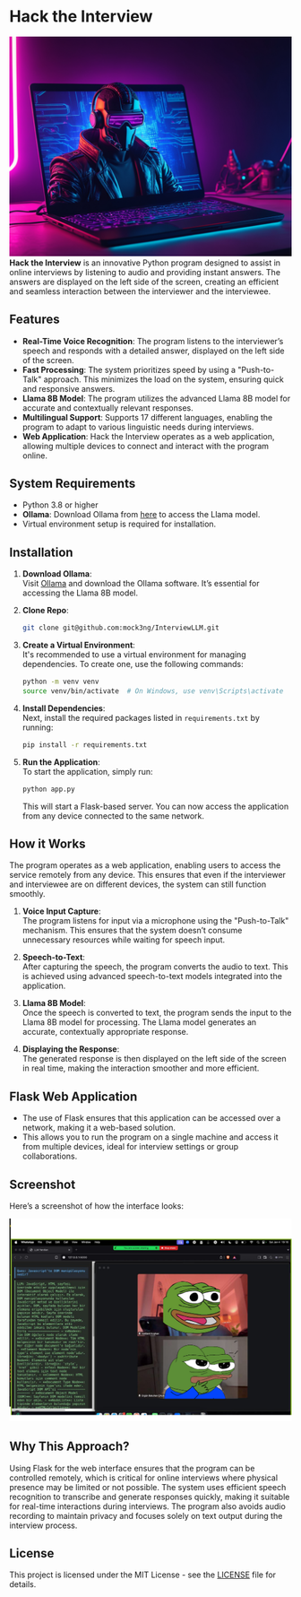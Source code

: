 


# Hack the Interview

![Screenshot](images/head.png)
**Hack the Interview** is an innovative Python program designed to assist in online interviews by listening to audio and providing instant answers. The answers are displayed on the left side of the screen, creating an efficient and seamless interaction between the interviewer and the interviewee.

## Features

- **Real-Time Voice Recognition**: The program listens to the interviewer’s speech and responds with a detailed answer, displayed on the left side of the screen.
- **Fast Processing**: The system prioritizes speed by using a "Push-to-Talk" approach. This minimizes the load on the system, ensuring quick and responsive answers.
- **Llama 8B Model**: The program utilizes the advanced Llama 8B model for accurate and contextually relevant responses.
- **Multilingual Support**: Supports 17 different languages, enabling the program to adapt to various linguistic needs during interviews.
- **Web Application**: Hack the Interview operates as a web application, allowing multiple devices to connect and interact with the program online.

## System Requirements

- Python 3.8 or higher
- **Ollama**: Download Ollama from [here](https://ollama.com/) to access the Llama model.
- Virtual environment setup is required for installation.

## Installation

1. **Download Ollama**:  
   Visit [Ollama](https://ollama.com/) and download the Ollama software. It’s essential for accessing the Llama 8B model.

2. **Clone Repo**:  
   
   
   ```bash
   git clone git@github.com:mock3ng/InterviewLLM.git
   ```

3. **Create a Virtual Environment**:  
   It's recommended to use a virtual environment for managing dependencies. To create one, use the following commands:
   
   ```bash
   python -m venv venv
   source venv/bin/activate  # On Windows, use venv\Scripts\activate
   ```

4. **Install Dependencies**:  
   Next, install the required packages listed in `requirements.txt` by running:
   
   ```bash
   pip install -r requirements.txt
   ```

5. **Run the Application**:  
   To start the application, simply run:
   
   ```bash
   python app.py
   ```

   This will start a Flask-based server. You can now access the application from any device connected to the same network.

## How it Works

The program operates as a web application, enabling users to access the service remotely from any device. This ensures that even if the interviewer and interviewee are on different devices, the system can still function smoothly.

1. **Voice Input Capture**:  
   The program listens for input via a microphone using the "Push-to-Talk" mechanism. This ensures that the system doesn’t consume unnecessary resources while waiting for speech input.

2. **Speech-to-Text**:  
   After capturing the speech, the program converts the audio to text. This is achieved using advanced speech-to-text models integrated into the application.

3. **Llama 8B Model**:  
   Once the speech is converted to text, the program sends the input to the Llama 8B model for processing. The Llama model generates an accurate, contextually appropriate response.

4. **Displaying the Response**:  
   The generated response is then displayed on the left side of the screen in real time, making the interaction smoother and more efficient.

## Flask Web Application

- The use of Flask ensures that this application can be accessed over a network, making it a web-based solution.
- This allows you to run the program on a single machine and access it from multiple devices, ideal for interview settings or group collaborations.

## Screenshot

Here’s a screenshot of how the interface looks:

![Screenshot](images/screenshoot.png)

## Why This Approach?

Using Flask for the web interface ensures that the program can be controlled remotely, which is critical for online interviews where physical presence may be limited or not possible. The system uses efficient speech recognition to transcribe and generate responses quickly, making it suitable for real-time interactions during interviews. The program also avoids audio recording to maintain privacy and focuses solely on text output during the interview process.

## License

This project is licensed under the MIT License - see the [LICENSE](LICENSE) file for details.

